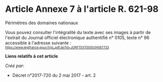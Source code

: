 # Article Annexe 7 à l'article R. 621-98

Périmètres des domaines nationaux

Vous pouvez consulter l'intégralité du texte avec ses images à partir de l'extrait du Journal officiel électronique
authentifié n° 0105, texte n° 96 accessible à l'adresse suivante :  
  <font size="1" color="#0066cc">https://www.legifrance.gouv.fr/jo_pdf.do?id=JORFTEXT000034567733</font>

**Liens relatifs à cet article**

_Créé par_:

  - Décret n°2017-720 du 2 mai 2017 - art. 2
